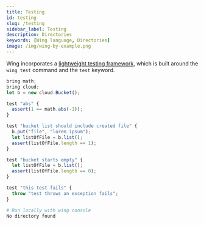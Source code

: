 ```yaml
---
title: Testing
id: testing
slug: /testing
sidebar_label: Testing
description: Directories
keywords: [Wing language, Directories]
image: /img/wing-by-example.png
---
```


Wing incorporates a [lightweight testing framework](/docs/concepts/tests), which is built around the `wing test` command and the `test` keyword.

```js playground example{valid: false} title="main.w"
bring math;
bring cloud;
let b = new cloud.Bucket();

test "abs" {
  assert(1 == math.abs(-1));
}

test "bucket list should include created file" {
  b.put("file", "lorem ipsum");
  let listOfFile = b.list();
  assert(listOfFile.length == 1);
}

test "bucket starts empty" {
  let listOfFile = b.list();
  assert(listOfFile.length == 0);
}

test "this test fails" {
  throw "test throws an exception fails";
}
```

```bash title="Wing console output"
# Run locally with wing console
No directory found
```




